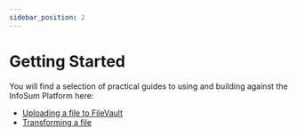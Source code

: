 ```yaml
---
sidebar_position: 2
---
```


# Getting Started

You will find a selection of practical guides to using and building against the InfoSum Platform here:

- [Uploading a file to FileVault](./uploading-a-file-to-a-filevault)
- [Transforming a file](./transforming-a-file)

